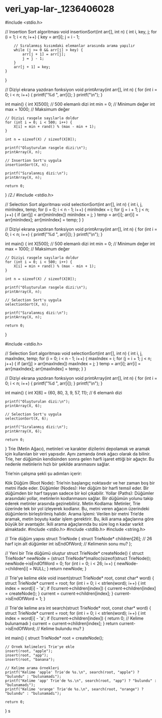 # veri_yap-lar-_1236406028

#include <stdio.h>

// Insertion Sort algoritması
void insertionSort(int arr[], int n) {
    int i, key, j;
    for (i = 1; i < n; i++) {
        key = arr[i];
        j = i - 1;

        // Sıralanmış kısımdaki elemanlar arasında arama yapılır
        while (j >= 0 && arr[j] > key) {
            arr[j + 1] = arr[j];
            j = j - 1;
        }
        arr[j + 1] = key;
    }
}

// Diziyi ekrana yazdıran fonksiyon
void printArray(int arr[], int n) {
    for (int i = 0; i < n; i++) {
        printf("%d ", arr[i]);
    }
    printf("\n");
}

int main() {
    int X[500]; // 500 elemanlı dizi
    int min = 0; // Minimum değer
    int max = 1000; // Maksimum değer

    // Diziyi rasgele sayılarla doldur
    for (int i = 0; i < 500; i++) {
        X[i] = min + rand() % (max - min + 1);
    }

    int n = sizeof(X) / sizeof(X[0]);

    printf("Oluşturulan rasgele dizi:\n");
    printArray(X, n);

    // Insertion Sort'u uygula
    insertionSort(X, n);

    printf("Sıralanmış dizi:\n");
    printArray(X, n);

    return 0;
}
/*2.*/
#include <stdio.h>

// Selection Sort algoritması
void selectionSort(int arr[], int n) {
    int i, j, minIndex, temp;
    for (i = 0; i < n - 1; i++) {
        minIndex = i;
        for (j = i + 1; j < n; j++) {
            if (arr[j] < arr[minIndex])
                minIndex = j;
        }
        temp = arr[i];
        arr[i] = arr[minIndex];
        arr[minIndex] = temp;
    }
}

// Diziyi ekrana yazdıran fonksiyon
void printArray(int arr[], int n) {
    for (int i = 0; i < n; i++) {
        printf("%d ", arr[i]);
    }
    printf("\n");
}

int main() {
    int X[500]; // 500 elemanlı dizi
    int min = 0; // Minimum değer
    int max = 1000; // Maksimum değer

    // Diziyi rasgele sayılarla doldur
    for (int i = 0; i < 500; i++) {
        X[i] = min + rand() % (max - min + 1);
    }

    int n = sizeof(X) / sizeof(X[0]);

    printf("Oluşturulan rasgele dizi:\n");
    printArray(X, n);

    // Selection Sort'u uygula
    selectionSort(X, n);

    printf("Sıralanmış dizi:\n");
    printArray(X, n);

    return 0;
}

#include <stdio.h>

// Selection Sort algoritması
void selectionSort(int arr[], int n) {
    int i, j, maxIndex, temp;
    for (i = 0; i < n - 1; i++) {
        maxIndex = i;
        for (j = i + 1; j < n; j++) {
            if (arr[j] > arr[maxIndex])
                maxIndex = j;
        }
        temp = arr[i];
        arr[i] = arr[maxIndex];
        arr[maxIndex] = temp;
    }
}

// Diziyi ekrana yazdıran fonksiyon
void printArray(int arr[], int n) {
    for (int i = 0; i < n; i++) {
        printf("%d ", arr[i]);
    }
    printf("\n");
}

int main() {
    int X[6] = {60, 80, 3, 9, 57, 11}; // 6 elemanlı dizi

    printf("Oluşturulan dizi:\n");
    printArray(X, 6);

    // Selection Sort'u uygula
    selectionSort(X, 6);

    printf("Sıralanmış dizi:\n");
    printArray(X, 6);

    return 0;
}
Trie (Metin Ağacı), metinleri ve karakter dizilerini depolamak ve aramak için kullanılan bir veri yapısıdır. Aynı zamanda önek ağacı olarak da bilinir. Trie, her düğümün kendisinden sonra gelen harfi işaret ettiği bir ağaçtır. Bu nedenle metinlerin hızlı bir şekilde aranmasını sağlar.

Trie’nin çalışma şekli şu adımları içerir:

Kök Düğüm (Root Node): Trie’nin başlangıç noktasıdır ve her zaman boş bir metni ifade eder.
Düğümler (Nodes): Her düğüm bir harfi temsil eder. Bir düğümden bir harf taşıyan sadece bir kol çıkabilir.
Yollar (Paths): Düğümler arasındaki yollar, metinlerin kodlanmasını sağlar.
 Bir düğümün yolunu takip ederek metinler arasında gezinebiliriz.
Metin Kodlama: Metinler, Trie üzerinde tek bir yol izleyerek kodlanır.
 Bu, metni veren ağacın üzerindeki düğümlerin birleştirilmiş halidir.
Arama İşlemi: Verilen bir metni Trie’de aramak, metin boyutu kadar işlem gerektirir.
 Bu, ikili arama ağaçlarına göre büyük bir avantajdır. İkili arama ağaçlarında bu süre log n kadar varkit almaktadır.
 #include <stdio.h>
#include <stdlib.h>
#include <string.h>

// Trie düğüm yapısı
struct TrieNode {
    struct TrieNode* children[26]; // 26 harf için alt düğümler
    int isEndOfWord; // Kelimenin sonu mu?
};

// Yeni bir Trie düğümü oluştur
struct TrieNode* createNode() {
    struct TrieNode* newNode = (struct TrieNode*)malloc(sizeof(struct TrieNode));
    newNode->isEndOfWord = 0;
    for (int i = 0; i < 26; i++) {
        newNode->children[i] = NULL;
    }
    return newNode;
}

// Trie'ye kelime ekle
void insert(struct TrieNode* root, const char* word) {
    struct TrieNode* current = root;
    for (int i = 0; i < strlen(word); i++) {
        int index = word[i] - 'a';
        if (!current->children[index]) {
            current->children[index] = createNode();
        }
        current = current->children[index];
    }
    current->isEndOfWord = 1;
}

// Trie'de kelime ara
int search(struct TrieNode* root, const char* word) {
    struct TrieNode* current = root;
    for (int i = 0; i < strlen(word); i++) {
        int index = word[i] - 'a';
        if (!current->children[index]) {
            return 0; // Kelime bulunamadı
        }
        current = current->children[index];
    }
    return current->isEndOfWord; // Kelime bulundu mu?
}

int main() {
    struct TrieNode* root = createNode();

    // Örnek kelimeleri Trie'ye ekle
    insert(root, "apple");
    insert(root, "app");
    insert(root, "banana");

    // Kelime arama örnekleri
    printf("Kelime 'apple' Trie'de %s.\n", search(root, "apple") ? "bulundu" : "bulunamadı");
    printf("Kelime 'app' Trie'de %s.\n", search(root, "app") ? "bulundu" : "bulunamadı");
    printf("Kelime 'orange' Trie'de %s.\n", search(root, "orange") ? "bulundu" : "bulunamadı");

    return 0;
}
s